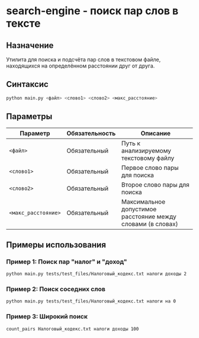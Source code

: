 # search-engine - поиск пар слов в тексте

## Назначение
Утилита для поиска и подсчёта пар слов в текстовом файле, находящихся на определённом расстоянии друг от друга.

## Синтаксис
```bash
python main.py <файл> <слово1> <слово2> <макс_расстояние>
```

## Параметры

| Параметр            | Обязательность | Описание                                              |
|---------------------|----------------|--------------------------------------------------------|
| `<файл>`            | Обязательный   | Путь к анализируемому текстовому файлу                |
| `<слово1>`          | Обязательный   | Первое слово пары для поиска                           |
| `<слово2>`          | Обязательный   | Второе слово пары для поиска                           |
| `<макс_расстояние>` | Обязательный   | Максимальное допустимое расстояние между словами (в словах) |

## Примеры использования

### Пример 1: Поиск пар "налог" и "доход"
```bash
python main.py tests/test_files/Налоговый_кодекс.txt налоги доходы 2
```
### Пример 2: Поиск соседних слов
```bash
python main.py tests/test_files/Налоговый_кодекс.txt налоги на 0
```

### Пример 3: Широкий поиск
```bash
count_pairs Налоговый_кодекс.txt налоги доходы 100
```
